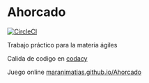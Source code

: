 # Ahorcado

[![CircleCI](https://circleci.com/gh/MaraniMatias/Ahorcado.svg?style=svg&circle-token=33289be174c4b7fbf61118ce6beca75b868da914)](https://circleci.com/gh/MaraniMatias/Ahorcado)

Trabajo práctico para la materia ágiles

Calida de codigo en [codacy](https://app.codacy.com/app/MaraniMatias/Ahorcado/files?bid=13056285&bid=13056285)

Juego online [maranimatias.github.io/Ahorcado](https://maranimatias.github.io/Ahorcado/)
